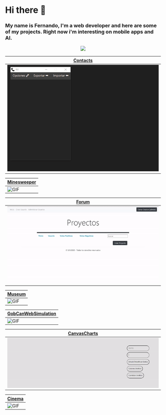 # Hi there 👋
### My name is Fernando, I'm a web developer and here are some of my projects. Right now i'm interesting on mobile apps and AI.

<p align="center">
<img src="https://github.com/Hukex/Hukex/blob/master/x.gif" width="50%"/>


[**Contacts**](https://github.com/Hukex/Contacts)|
-----|
![GIF](https://github.com/Hukex/Contacts/blob/master/readmefiles/preview.gif)|

[**Minesweeper**](https://github.com/Hukex/Minesweeper)|
-----|
![GIF](https://github.com/Hukex/Minesweeper/blob/master/readmefiles/preview.gif)| 

[**Forum**](https://github.com/Hukex/Forum)|
-----|
![GIF](https://github.com/Hukex/Forum/blob/master/readmefiles/preview.gif)|

[**Museum**](https://github.com/Hukex/Museum)|
-----|
![GIF](https://github.com/Hukex/Museum/blob/master/readmefiles/preview.gif)|

[**GobCanWebSimulation**](https://github.com/Hukex/GobCanWebSimulation)|
-----|
![GIF](https://github.com/Hukex/GobCanWebSimulation/blob/master/readmefiles/preview.gif)|

[**CanvasCharts**](https://github.com/Hukex/CanvasCharts)|
-----|
![GIF](https://github.com/Hukex/CanvasCharts/blob/master/readmefiles/preview.gif)|

[**Cinema**](https://github.com/Hukex/Cinema)|
-----|
![GIF](https://github.com/Hukex/Cinema/blob/master/readmefiles/preview.gif)|

</p>
